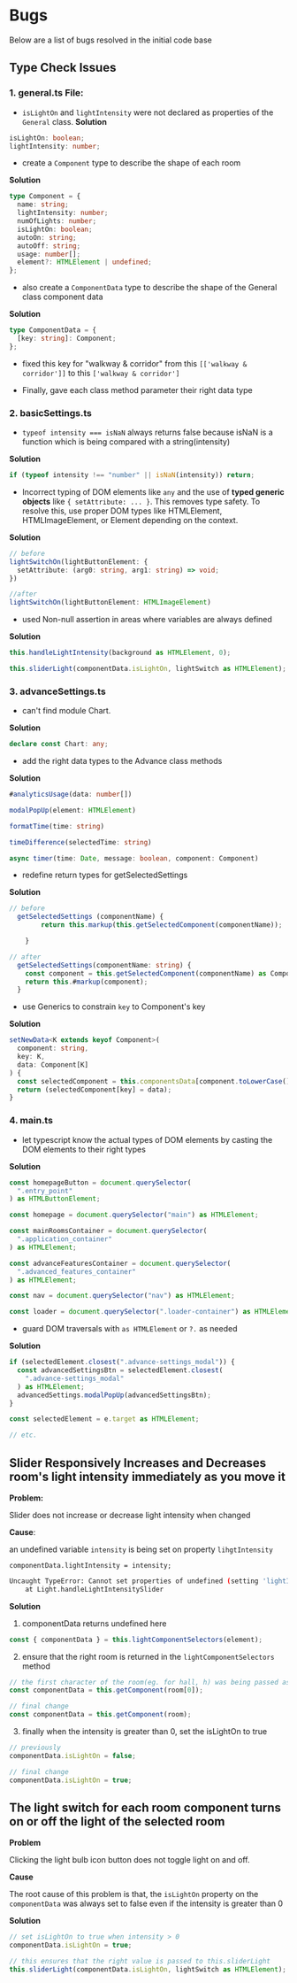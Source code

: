 # Bugs

Below are a list of bugs resolved in the initial code base

## Type Check Issues

### 1. **general.ts File**:

- `isLightOn` and `lightIntensity` were not declared as properties of the `General` class.
  **Solution**

```ts
isLightOn: boolean;
lightIntensity: number;
```

- create a `Component` type to describe the shape of each room

**Solution**

```ts
type Component = {
  name: string;
  lightIntensity: number;
  numOfLights: number;
  isLightOn: boolean;
  autoOn: string;
  autoOff: string;
  usage: number[];
  element?: HTMLElement | undefined;
};
```

- also create a `ComponentData` type to describe the shape of the General class component data

**Solution**

```ts
type ComponentData = {
  [key: string]: Component;
};
```

- fixed this key for "walkway & corridor" from this `[['walkway & corridor']]` to this `['walkway & corridor']`

- Finally, gave each class method parameter their right data type

### 2. **basicSettings.ts**

- `typeof intensity === isNaN` always returns false because isNaN is a function which is being compared with a string(intensity)

**Solution**

```ts
if (typeof intensity !== "number" || isNaN(intensity)) return;
```

- Incorrect typing of DOM elements like `any` and the use of **typed generic objects** like `{ setAttribute: ... }`. This removes type safety. To resolve this, use proper DOM types like HTMLElement, HTMLImageElement, or Element depending on the context.

**Solution**

```ts
// before
lightSwitchOn(lightButtonElement: {
  setAttribute: (arg0: string, arg1: string) => void;
})

//after
lightSwitchOn(lightButtonElement: HTMLImageElement)
```

- used Non-null assertion in areas where variables are always defined

**Solution**

```ts
this.handleLightIntensity(background as HTMLElement, 0);

this.sliderLight(componentData.isLightOn, lightSwitch as HTMLElement);
```

### 3. **advanceSettings.ts**

- can't find module Chart.

**Solution**

```ts
declare const Chart: any;
```

- add the right data types to the Advance class methods

**Solution**

```ts
#analyticsUsage(data: number[])

modalPopUp(element: HTMLElement)

formatTime(time: string)

timeDifference(selectedTime: string)

async timer(time: Date, message: boolean, component: Component)
```

- redefine return types for getSelectedSettings

**Solution**

```ts
// before
  getSelectedSettings (componentName) {
        return this.markup(this.getSelectedComponent(componentName));

    }

// after
  getSelectedSettings(componentName: string) {
    const component = this.getSelectedComponent(componentName) as Component;
    return this.#markup(component);
  }
```

- use Generics to constrain `key` to Component's key

**Solution**

```ts
setNewData<K extends keyof Component>(
  component: string,
  key: K,
  data: Component[K]
) {
  const selectedComponent = this.componentsData[component.toLowerCase()];
  return (selectedComponent[key] = data);
}
```

### 4. main.ts

- let typescript know the actual types of DOM elements by casting the DOM elements to their right types

**Solution**

```ts
const homepageButton = document.querySelector(
  ".entry_point"
) as HTMLButtonElement;

const homepage = document.querySelector("main") as HTMLElement;

const mainRoomsContainer = document.querySelector(
  ".application_container"
) as HTMLElement;

const advanceFeaturesContainer = document.querySelector(
  ".advanced_features_container"
) as HTMLElement;

const nav = document.querySelector("nav") as HTMLElement;

const loader = document.querySelector(".loader-container") as HTMLElement;
```

- guard DOM traversals with `as HTMLElement` or `?.` as needed

**Solution**

```ts
if (selectedElement.closest(".advance-settings_modal")) {
  const advancedSettingsBtn = selectedElement.closest(
    ".advance-settings_modal"
  ) as HTMLElement;
  advancedSettings.modalPopUp(advancedSettingsBtn);
}

const selectedElement = e.target as HTMLElement;

// etc.
```

## Slider Responsively Increases and Decreases room's light intensity immediately as you move it

**Problem:**

Slider does not increase or decrease light intensity when changed

**Cause**:

an undefined variable `intensity` is being set on property `lihgtIntensity`

`componentData.lightIntensity = intensity;`

```bash
Uncaught TypeError: Cannot set properties of undefined (setting 'lightIntensity')
    at Light.handleLightIntensitySlider
```

**Solution**

1. componentData returns undefined here

```ts
const { componentData } = this.lightComponentSelectors(element);
```

2. ensure that the right room is returned in the `lightComponentSelectors` method

```ts
// the first character of the room(eg. for hall, h) was being passed as a string
const componentData = this.getComponent(room[0]);

// final change
const componentData = this.getComponent(room);
```

3. finally when the intensity is greater than 0, set the isLightOn to true

```ts
// previously
componentData.isLightOn = false;

// final change
componentData.isLightOn = true;
```

## The light switch for each room component turns on or off the light of the selected room

**Problem**

Clicking the light bulb icon button does not toggle light on and off.

**Cause**

The root cause of this problem is that, the `isLightOn` property on the `componentData` was always set to false even
if the intensity is greater than 0

**Solution**
```ts
// set isLightOn to true when intensity > 0
componentData.isLightOn = true;

// this ensures that the right value is passed to this.sliderLight
this.sliderLight(componentData.isLightOn, lightSwitch as HTMLElement);
```